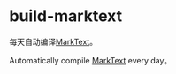 # build-marktext

每天自动编译[MarkText](https://github.com/marktext/marktext)。

Automatically compile [MarkText](https://github.com/marktext/marktext) every day。

